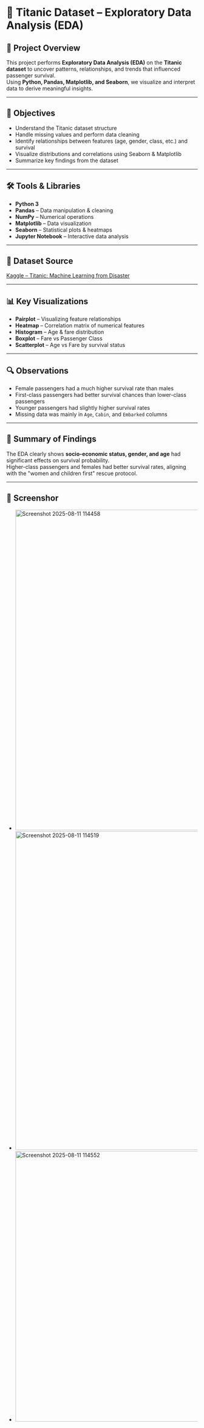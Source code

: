 # 🚢 Titanic Dataset – Exploratory Data Analysis (EDA)

## 📌 Project Overview
This project performs **Exploratory Data Analysis (EDA)** on the **Titanic dataset** to uncover patterns, relationships, and trends that influenced passenger survival.  
Using **Python, Pandas, Matplotlib, and Seaborn**, we visualize and interpret data to derive meaningful insights.

---

## 🎯 Objectives
- Understand the Titanic dataset structure
- Handle missing values and perform data cleaning
- Identify relationships between features (age, gender, class, etc.) and survival
- Visualize distributions and correlations using Seaborn & Matplotlib
- Summarize key findings from the dataset

---

## 🛠 Tools & Libraries
- **Python 3**
- **Pandas** – Data manipulation & cleaning
- **NumPy** – Numerical operations
- **Matplotlib** – Data visualization
- **Seaborn** – Statistical plots & heatmaps
- **Jupyter Notebook** – Interactive data analysis

---

## 📂 Dataset Source
[Kaggle – Titanic: Machine Learning from Disaster](https://www.kaggle.com/c/titanic/data)

---

## 📊 Key Visualizations
- **Pairplot** – Visualizing feature relationships
- **Heatmap** – Correlation matrix of numerical features
- **Histogram** – Age & fare distribution
- **Boxplot** – Fare vs Passenger Class
- **Scatterplot** – Age vs Fare by survival status

---

## 🔍 Observations
- Female passengers had a much higher survival rate than males
- First-class passengers had better survival chances than lower-class passengers
- Younger passengers had slightly higher survival rates
- Missing data was mainly in `Age`, `Cabin`, and `Embarked` columns

---

## 📑 Summary of Findings
The EDA clearly shows **socio-economic status, gender, and age** had significant effects on survival probability.  
Higher-class passengers and females had better survival rates, aligning with the "women and children first" rescue protocol.

---

## 📜 Screenshor
- <img width="1726" height="841" alt="Screenshot 2025-08-11 114458" src="https://github.com/user-attachments/assets/cfe9e82d-5227-432a-8d12-849927ba8562" />
- <img width="713" height="836" alt="Screenshot 2025-08-11 114519" src="https://github.com/user-attachments/assets/bcd7c0e1-917c-48c9-8d2e-b78d78a8ddd5" />
- <img width="542" height="710" alt="Screenshot 2025-08-11 114552" src="https://github.com/user-attachments/assets/ffc3d77e-1c9c-4611-b825-b5ae9ad34ff1" />


